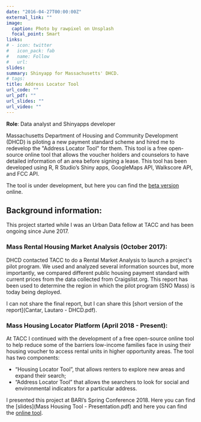 ```yaml
---
date: "2016-04-27T00:00:00Z"
external_link: ""
image:
  caption: Photo by rawpixel on Unsplash
  focal_point: Smart
links:
# - icon: twitter
#   icon_pack: fab
#   name: Follow
#   url: 
slides: 
summary: Shinyapp for Massachusetts' DHCD.
# tags:
title: Address Locator Tool
url_code: ""
url_pdf: ""
url_slides: ""
url_video: ""
---
```


**Role**: Data analyst and Shinyapps developer

Massachusetts Department of Housing and Community Development (DHCD) is piloting a new payment standard scheme and hired me to redevelop the "Address Locator Tool" for them. This tool is a free open-source online tool that allows the voucher holders and counselors to have detailed information of an area before signing a lease.
This tool has been developed using R, R Studio’s Shiny apps, GoogleMaps API, Walkscore API, and FCC API.

The tool is under development, but here you can find the [beta version](https://lautarocantar.shinyapps.io/app1/) online.


## Background information:

This project started while I was an Urban Data fellow at TACC and has been ongoing since June 2017.

### Mass Rental Housing Market Analysis (October 2017):

DHCD contacted TACC to do a Rental Market Analysis to launch a project's pilot program. We used and analyzed several information sources but, more importantly, we compared different public housing payment standard with current prices from the data collected from Craigslist.org. This report has been used to determine the region in which the pilot program (SNO Mass) is today being deployed.

I can not share the final report, but I can share this [short version of the report](Cantar, Lautaro - DHCD.pdf).


### Mass Housing Locator Platform (April 2018 - Present):

At TACC I continued with the development of a free open-source online tool to help reduce some of the barriers low-income families face in using their housing voucher to access rental units in higher opportunity areas. The tool has two components:

- “Housing Locator Tool”, that allows renters to explore new areas and expand their search; 
- “Address Locator Tool” that allows the searchers to look for social and environmental indicators for a particular address.

I presented this project at BARI’s Spring Conference 2018. Here you can find the [slides](Mass Housing Tool - Presentation.pdf) and here you can find the [online tool](http://tamcc.org/mass-housing-tool/).

